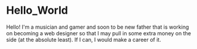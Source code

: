 # Hello_World

Hello! I'm a musician and gamer and soon to be new father that is working on becoming a web designer
so that I may pull in some extra money on the side (at the absolute least). If I can, I would make a
career of it. 
